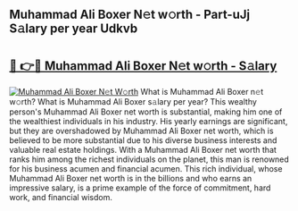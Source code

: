 ## Muhammad Ali Boxer N𝚎t w𝚘rth - Part-uJj S𝚊lary per year Udkvb

# <h2><a href="http://gc01ykr.nevu.top/?p=Muhammad+Ali+Boxer">🔗 👉🔴 Muhammad Ali Boxer N𝚎t w𝚘rth - S𝚊lary</a></h2>

[![Muhammad Ali Boxer N𝚎t W𝚘rth](https://i.imgur.com/Oavwk0R.jpeg)](http://gc01ykr.nevu.top/?p=Muhammad+Ali+Boxer)
What is Muhammad Ali Boxer n𝚎t w𝚘rth? What is Muhammad Ali Boxer s𝚊lary per year?
This wealthy person's Muhammad Ali Boxer net worth is substantial, making him one of the wealthiest individuals in his industry. His yearly earnings are significant, but they are overshadowed by Muhammad Ali Boxer net worth, which is believed to be more substantial due to his diverse business interests and valuable real estate holdings. With a Muhammad Ali Boxer net worth that ranks him among the richest individuals on the planet, this man is renowned for his business acumen and financial acumen. This rich individual, whose Muhammad Ali Boxer net worth is in the billions and who earns an impressive salary, is a prime example of the force of commitment, hard work, and financial wisdom.
